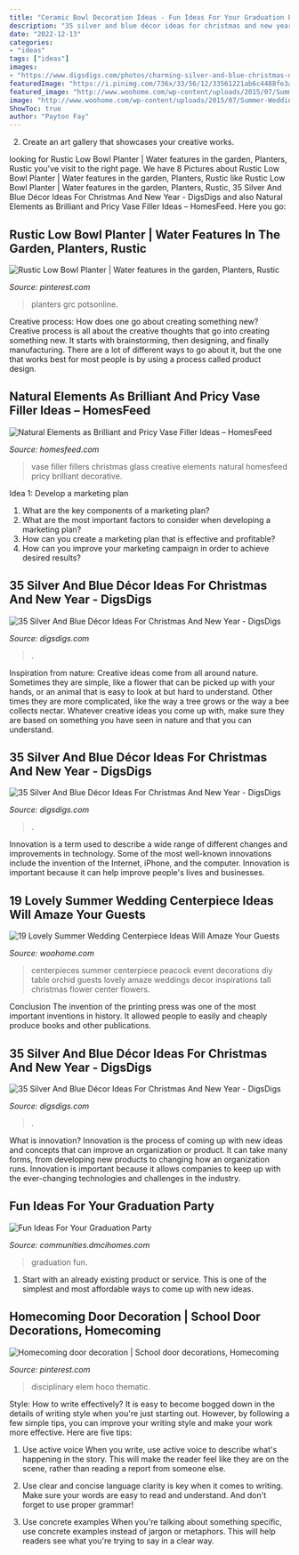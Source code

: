 ```yaml
---
title: "Ceramic Bowl Decoration Ideas - Fun Ideas For Your Graduation Party"
description: "35 silver and blue décor ideas for christmas and new year"
date: "2022-12-13"
categories:
- "ideas"
tags: ["ideas"]
images:
- "https://www.digsdigs.com/photos/charming-silver-and-blue-christmas-decor-ideas-15.jpg"
featuredImage: "https://i.pinimg.com/736x/33/56/12/33561221ab6c4488fe3a7c9f50ae8e0a.jpg"
featured_image: "http://www.woohome.com/wp-content/uploads/2015/07/Summer-Wedding-Centerpiece-Ideas-Woohome-14.jpg"
image: "http://www.woohome.com/wp-content/uploads/2015/07/Summer-Wedding-Centerpiece-Ideas-Woohome-14.jpg"
ShowToc: true
author: "Payton Fay"
---
```



2. Create an art gallery that showcases your creative works.

	

		
looking for Rustic Low Bowl Planter | Water features in the garden, Planters, Rustic you've visit to the right page. We have 8 Pictures about Rustic Low Bowl Planter | Water features in the garden, Planters, Rustic like Rustic Low Bowl Planter | Water features in the garden, Planters, Rustic, 35 Silver And Blue Décor Ideas For Christmas And New Year - DigsDigs and also Natural Elements as Brilliant and Pricy Vase Filler Ideas – HomesFeed. Here you go:
		
    
## Rustic Low Bowl Planter | Water Features In The Garden, Planters, Rustic

<img loading=lazy src="https://i.pinimg.com/736x/33/56/12/33561221ab6c4488fe3a7c9f50ae8e0a.jpg" onerror="this.onerror=null;this.src='https://tse4.mm.bing.net/th?id=OIP.9eVvNYCFvjeYtjwC0p-x0gHaFj&amp;pid=15.1';" alt="Rustic Low Bowl Planter | Water features in the garden, Planters, Rustic">

_Source: pinterest.com_

>planters grc potsonline. 

	

Creative process: How does one go about creating something new?
Creative process is all about the creative thoughts that go into creating something new. It starts with brainstorming, then designing, and finally manufacturing. There are a lot of different ways to go about it, but the one that works best for most people is by using a process called product design.

    
## Natural Elements As Brilliant And Pricy Vase Filler Ideas – HomesFeed

<img loading=lazy src="https://homesfeed.com/wp-content/uploads/2015/12/Colorful-hair-tighters-as-creative-and-creative-glass-vase-fillers.jpg" onerror="this.onerror=null;this.src='https://tse3.mm.bing.net/th?id=OIP.eoVKdV0vBUDlU6Vy4Z9IowHaLF&amp;pid=15.1';" alt="Natural Elements as Brilliant and Pricy Vase Filler Ideas – HomesFeed">

_Source: homesfeed.com_

>vase filler fillers christmas glass creative elements natural homesfeed pricy brilliant decorative. 

	

Idea 1: Develop a marketing plan
1. What are the key components of a marketing plan? 
2. What are the most important factors to consider when developing a marketing plan? 
3. How can you create a marketing plan that is effective and profitable? 
4. How can you improve your marketing campaign in order to achieve desired results?

    
## 35 Silver And Blue Décor Ideas For Christmas And New Year - DigsDigs

<img loading=lazy src="https://www.digsdigs.com/photos/charming-silver-and-blue-christmas-decor-ideas-25.jpg" onerror="this.onerror=null;this.src='https://tse2.mm.bing.net/th?id=OIP.kk6J4Q7DDb5WOVXD1Mj2owHaNN&amp;pid=15.1';" alt="35 Silver And Blue Décor Ideas For Christmas And New Year - DigsDigs">

_Source: digsdigs.com_

>. 

	

Inspiration from nature:
Creative ideas come from all around nature. Sometimes they are simple, like a flower that can be picked up with your hands, or an animal that is easy to look at but hard to understand. Other times they are more complicated, like the way a tree grows or the way a bee collects nectar. Whatever creative ideas you come up with, make sure they are based on something you have seen in nature and that you can understand.

    
## 35 Silver And Blue Décor Ideas For Christmas And New Year - DigsDigs

<img loading=lazy src="https://www.digsdigs.com/photos/charming-silver-and-blue-christmas-decor-ideas-15.jpg" onerror="this.onerror=null;this.src='https://tse3.mm.bing.net/th?id=OIP.8r2zDXnLlogwivn9XYUAVAAAAA&amp;pid=15.1';" alt="35 Silver And Blue Décor Ideas For Christmas And New Year - DigsDigs">

_Source: digsdigs.com_

>. 

	

Innovation is a term used to describe a wide range of different changes and improvements in technology. Some of the most well-known innovations include the invention of the Internet, iPhone, and the computer. Innovation is important because it can help improve people's lives and businesses.

    
## 19 Lovely Summer Wedding Centerpiece Ideas Will Amaze Your Guests

<img loading=lazy src="http://www.woohome.com/wp-content/uploads/2015/07/Summer-Wedding-Centerpiece-Ideas-Woohome-14.jpg" onerror="this.onerror=null;this.src='https://tse4.mm.bing.net/th?id=OIP.8WBAERcL6RrN4PWSyI59NQHaLH&amp;pid=15.1';" alt="19 Lovely Summer Wedding Centerpiece Ideas Will Amaze Your Guests">

_Source: woohome.com_

>centerpieces summer centerpiece peacock event decorations diy table orchid guests lovely amaze weddings decor inspirations tall christmas flower center flowers. 

	

Conclusion
The invention of the printing press was one of the most important inventions in history. It allowed people to easily and cheaply produce books and other publications.

    
## 35 Silver And Blue Décor Ideas For Christmas And New Year - DigsDigs

<img loading=lazy src="https://www.digsdigs.com/photos/charming-silver-and-blue-christmas-decor-ideas-16.jpg" onerror="this.onerror=null;this.src='https://tse4.mm.bing.net/th?id=OIP.W6HQDAiUI0q4e3a3Zeq_bgHaLJ&amp;pid=15.1';" alt="35 Silver And Blue Décor Ideas For Christmas And New Year - DigsDigs">

_Source: digsdigs.com_

>. 

	

What is innovation?
Innovation is the process of coming up with new ideas and concepts that can improve an organization or product. It can take many forms, from developing new products to changing how an organization runs. Innovation is important because it allows companies to keep up with the ever-changing technologies and challenges in the industry.

    
## Fun Ideas For Your Graduation Party

<img loading=lazy src="https://communities.dmcihomes.com/wp-content/uploads/2015/03/graduation-food-ideas.jpg" onerror="this.onerror=null;this.src='https://tse3.mm.bing.net/th?id=OIP.UHToK7XT43exBI32VBc7rgHaJ3&amp;pid=15.1';" alt="Fun Ideas For Your Graduation Party">

_Source: communities.dmcihomes.com_

>graduation fun. 

	

1. Start with an already existing product or service. This is one of the simplest and most affordable ways to come up with new ideas.

    
## Homecoming Door Decoration | School Door Decorations, Homecoming

<img loading=lazy src="https://i.pinimg.com/736x/a9/c4/9d/a9c49d8dd44c03c51a291317b541345d.jpg" onerror="this.onerror=null;this.src='https://tse1.mm.bing.net/th?id=OIP.S99c-EGiAwGSy7V6w9EIvgHaJ3&amp;pid=15.1';" alt="Homecoming door decoration | School door decorations, Homecoming">

_Source: pinterest.com_

>disciplinary elem hoco thematic. 

	

Style: How to write effectively?
It is easy to become bogged down in the details of writing style when you're just starting out. However, by following a few simple tips, you can improve your writing style and make your work more effective. Here are five tips:
1. Use active voice
When you write, use active voice to describe what's happening in the story. This will make the reader feel like they are on the scene, rather than reading a report from someone else.

2. Use clear and concise language
 clarity is key when it comes to writing. Make sure your words are easy to read and understand. And don't forget to use proper grammar!

3. Use concrete examples    When you're talking about something specific, use concrete examples instead of jargon or metaphors. This will help readers see what you're trying to say in a clear way.


